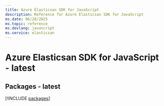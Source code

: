 ```yaml
---
title: Azure Elasticsan SDK for JavaScript
description: Reference for Azure Elasticsan SDK for JavaScript
ms.date: 06/20/2025
ms.topic: reference
ms.devlang: javascript
ms.service: elasticsan
---
```

# Azure Elasticsan SDK for JavaScript - latest
## Packages - latest
[!INCLUDE [packages](elasticsan-index.md)]